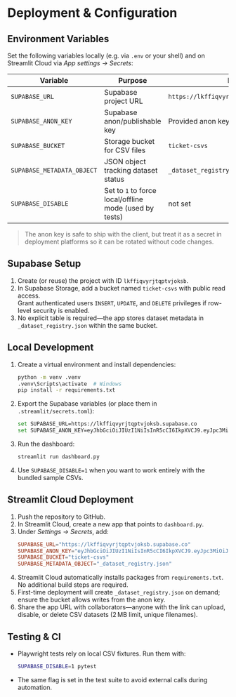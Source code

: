 # Deployment & Configuration

## Environment Variables

Set the following variables locally (e.g. via `.env` or your shell) and on Streamlit Cloud via *App settings → Secrets*:

| Variable | Purpose | Default |
| --- | --- | --- |
| `SUPABASE_URL` | Supabase project URL | `https://lkffiqvyrjtqptvjoksb.supabase.co` |
| `SUPABASE_ANON_KEY` | Supabase anon/publishable key | Provided anon key |
| `SUPABASE_BUCKET` | Storage bucket for CSV files | `ticket-csvs` |
| `SUPABASE_METADATA_OBJECT` | JSON object tracking dataset status | `_dataset_registry.json` |
| `SUPABASE_DISABLE` | Set to `1` to force local/offline mode (used by tests) | not set |

> The anon key is safe to ship with the client, but treat it as a secret in deployment platforms so it can be rotated without code changes.

## Supabase Setup

1. Create (or reuse) the project with ID `lkffiqvyrjtqptvjoksb`.
2. In Supabase Storage, add a bucket named `ticket-csvs` with public read access.  
   Grant authenticated users `INSERT`, `UPDATE`, and `DELETE` privileges if row-level security is enabled.
3. No explicit table is required—the app stores dataset metadata in `_dataset_registry.json` within the same bucket.

## Local Development

1. Create a virtual environment and install dependencies:
   ```bash
   python -m venv .venv
   .venv\Scripts\activate  # Windows
   pip install -r requirements.txt
   ```
2. Export the Supabase variables (or place them in `.streamlit/secrets.toml`):
   ```bash
   set SUPABASE_URL=https://lkffiqvyrjtqptvjoksb.supabase.co
   set SUPABASE_ANON_KEY=eyJhbGciOiJIUzI1NiIsInR5cCI6IkpXVCJ9.eyJpc3MiOiJzdXBhYmFzZSIsInJlZiI6ImxrZmZpcXZ5cmp0cXB0dmpva3NiIiwicm9sZSI6ImFub24iLCJpYXQiOjE3NjE2MzE4NjUsImV4cCI6MjA3NzIwNzg2NX0.TVq7mhSJSGEuOw8A9x5UEyOGnnm8Y5S9PGnNEDbLhGE
   ```
3. Run the dashboard:
   ```bash
   streamlit run dashboard.py
   ```
4. Use `SUPABASE_DISABLE=1` when you want to work entirely with the bundled sample CSVs.

## Streamlit Cloud Deployment

1. Push the repository to GitHub.
2. In Streamlit Cloud, create a new app that points to `dashboard.py`.
3. Under *Settings → Secrets*, add:
   ```toml
   SUPABASE_URL="https://lkffiqvyrjtqptvjoksb.supabase.co"
   SUPABASE_ANON_KEY="eyJhbGciOiJIUzI1NiIsInR5cCI6IkpXVCJ9.eyJpc3MiOiJzdXBhYmFzZSIsInJlZiI6ImxrZmZpcXZ5cmp0cXB0dmpva3NiIiwicm9sZSI6ImFub24iLCJpYXQiOjE3NjE2MzE4NjUsImV4cCI6MjA3NzIwNzg2NX0.TVq7mhSJSGEuOw8A9x5UEyOGnnm8Y5S9PGnNEDbLhGE"
   SUPABASE_BUCKET="ticket-csvs"
   SUPABASE_METADATA_OBJECT="_dataset_registry.json"
   ```
4. Streamlit Cloud automatically installs packages from `requirements.txt`. No additional build steps are required.
5. First-time deployment will create `_dataset_registry.json` on demand; ensure the bucket allows writes from the anon key.
6. Share the app URL with collaborators—anyone with the link can upload, disable, or delete CSV datasets (2 MB limit, unique filenames).

## Testing & CI

- Playwright tests rely on local CSV fixtures. Run them with:
  ```bash
  SUPABASE_DISABLE=1 pytest
  ```
- The same flag is set in the test suite to avoid external calls during automation.
